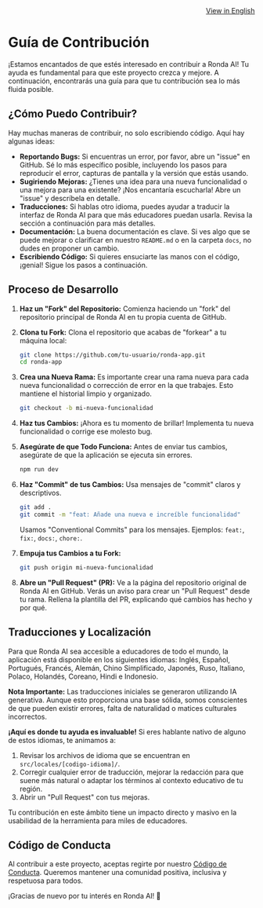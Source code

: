 <div align="right">
  <a href="CONTRIBUTING.md">View in English</a>
</div>

# Guía de Contribución

¡Estamos encantados de que estés interesado en contribuir a Ronda AI! Tu ayuda es fundamental para que este proyecto crezca y mejore. A continuación, encontrarás una guía para que tu contribución sea lo más fluida posible.

## ¿Cómo Puedo Contribuir?

Hay muchas maneras de contribuir, no solo escribiendo código. Aquí hay algunas ideas:

*   **Reportando Bugs:** Si encuentras un error, por favor, abre un "issue" en GitHub. Sé lo más específico posible, incluyendo los pasos para reproducir el error, capturas de pantalla y la versión que estás usando.
*   **Sugiriendo Mejoras:** ¿Tienes una idea para una nueva funcionalidad o una mejora para una existente? ¡Nos encantaría escucharla! Abre un "issue" y descríbela en detalle.
*   **Traducciones:** Si hablas otro idioma, puedes ayudar a traducir la interfaz de Ronda AI para que más educadores puedan usarla. Revisa la sección a continuación para más detalles.
*   **Documentación:** La buena documentación es clave. Si ves algo que se puede mejorar o clarificar en nuestro `README.md` o en la carpeta `docs`, no dudes en proponer un cambio.
*   **Escribiendo Código:** Si quieres ensuciarte las manos con el código, ¡genial! Sigue los pasos a continuación.

## Proceso de Desarrollo

1.  **Haz un "Fork" del Repositorio:** Comienza haciendo un "fork" del repositorio principal de Ronda AI en tu propia cuenta de GitHub.

2.  **Clona tu Fork:** Clona el repositorio que acabas de "forkear" a tu máquina local:
    ```bash
    git clone https://github.com/tu-usuario/ronda-app.git
    cd ronda-app
    ```

3.  **Crea una Nueva Rama:** Es importante crear una rama nueva para cada nueva funcionalidad o corrección de error en la que trabajes. Esto mantiene el historial limpio y organizado.
    ```bash
    git checkout -b mi-nueva-funcionalidad
    ```

4.  **Haz tus Cambios:** ¡Ahora es tu momento de brillar! Implementa tu nueva funcionalidad o corrige ese molesto bug.

5.  **Asegúrate de que Todo Funciona:** Antes de enviar tus cambios, asegúrate de que la aplicación se ejecuta sin errores.
    ```bash
    npm run dev
    ```

6.  **Haz "Commit" de tus Cambios:** Usa mensajes de "commit" claros y descriptivos.
    ```bash
    git add .
    git commit -m "feat: Añade una nueva e increíble funcionalidad"
    ```
    Usamos "Conventional Commits" para los mensajes. Ejemplos: `feat:`, `fix:`, `docs:`, `chore:`.

7.  **Empuja tus Cambios a tu Fork:**
    ```bash
    git push origin mi-nueva-funcionalidad
    ```

8.  **Abre un "Pull Request" (PR):** Ve a la página del repositorio original de Ronda AI en GitHub. Verás un aviso para crear un "Pull Request" desde tu rama. Rellena la plantilla del PR, explicando qué cambios has hecho y por qué.

## Traducciones y Localización

Para que Ronda AI sea accesible a educadores de todo el mundo, la aplicación está disponible en los siguientes idiomas: Inglés, Español, Portugués, Francés, Alemán, Chino Simplificado, Japonés, Ruso, Italiano, Polaco, Holandés, Coreano, Hindi e Indonesio.

**Nota Importante:** Las traducciones iniciales se generaron utilizando IA generativa. Aunque esto proporciona una base sólida, somos conscientes de que pueden existir errores, falta de naturalidad o matices culturales incorrectos.

**¡Aquí es donde tu ayuda es invaluable!** Si eres hablante nativo de alguno de estos idiomas, te animamos a:
1.  Revisar los archivos de idioma que se encuentran en `src/locales/[codigo-idioma]/`.
2.  Corregir cualquier error de traducción, mejorar la redacción para que suene más natural o adaptar los términos al contexto educativo de tu región.
3.  Abrir un "Pull Request" con tus mejoras.

Tu contribución en este ámbito tiene un impacto directo y masivo en la usabilidad de la herramienta para miles de educadores.

## Código de Conducta

Al contribuir a este proyecto, aceptas regirte por nuestro [Código de Conducta](./CODE_OF_CONDUCT.md). Queremos mantener una comunidad positiva, inclusiva y respetuosa para todos.

¡Gracias de nuevo por tu interés en Ronda AI! 🚀
